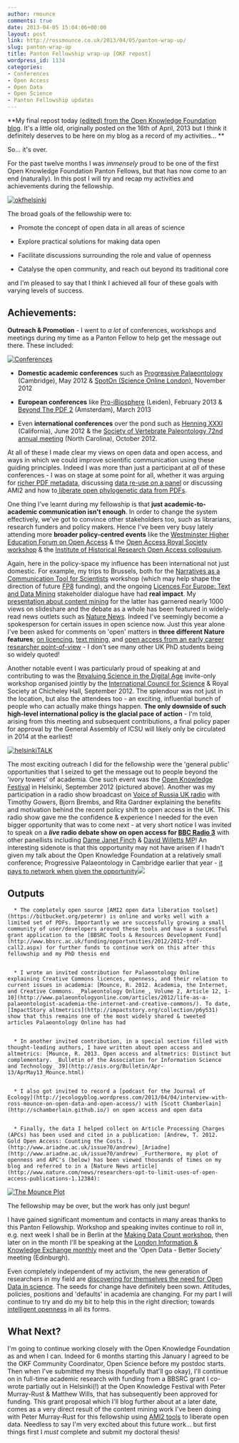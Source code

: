 ```yaml
---
author: rmounce
comments: true
date: 2013-04-05 15:04:06+00:00
layout: post
link: http://rossmounce.co.uk/2013/04/05/panton-wrap-up/
slug: panton-wrap-up
title: Panton Fellowship wrap-up [OKF repost]
wordpress_id: 1134
categories:
- Conferences
- Open Access
- Open Data
- Open Science
- Panton Fellowship updates
---
```


**My final repost today [(edited) from the Open Knowledge Foundation blog](http://blog.okfn.org/2013/04/16/panton-fellowship-wrap-up-ross-mounce/). It's a little old, originally posted on the 16th of April, 2013 but I think it definitely deserves to be here on my blog as a record of my activities... **


So... it's over.

For the past twelve months I was _immensely_ proud to be one of the first Open Knowledge Foundation Panton Fellows, but that has now come to an end (naturally). In this post I will try and recap my activities and achievements during the fellowship.

[![okfhelsinki](http://farm9.staticflickr.com/8258/8622524126_33dfe57924_o.jpg)](http://www.flickr.com/photos/79472036@N07/8622524126/)

The broad goals of the fellowship were to:



	
  * Promote the concept of open data in all areas of science

	
  * Explore practical solutions for making data open

	
  * Facilitate discussions surrounding the role and value of openness

	
  * Catalyse the open community, and reach out beyond its traditional core


and I'm pleased to say that I think I achieved all four of these goals with varying levels of success.




## Achievements:


**Outreach & Promotion** - I went to _a lot_ of conferences, workshops and meetings during my time as a Panton Fellow to help get the message out there. These included:

[![Conferences](http://farm9.staticflickr.com/8242/8622498504_f5d1e8f5bb_o.jpg)](http://www.flickr.com/photos/79472036@N07/8622498504/)



	
  * **Domestic academic conferences** such as [Progressive Palaeontology](https://www.google.co.uk/url?sa=t&rct=j&q=&esrc=s&source=web&cd=2&cad=rja&ved=0CD0QFjAB&url=http%3A%2F%2Fprogpal.palass.org%2Fdownloads%2FProgPal2012.pdf&ei=UA9fUYqODsWOOIv8gPgM&usg=AFQjCNHO-kF6N5BSAZ7B6QQHEhC7FakTeQ&sig2=UXXoLoDYiEgQ1A9bheOsKQ&bvm=bv.44770516,d.ZWU) (Cambridge), May 2012 & [SpotOn (Science Online London)](http://www.nature.com/spoton/), November 2012

	
  * **European conferences** like [Pro-iBiosphere](http://wiki.pro-ibiosphere.eu/wiki/Workshops_Leiden_February_2013) (Leiden), February 2013 & [Beyond The PDF 2](http://www.force11.org/beyondthepdf2) (Amsterdam), March 2013

	
  * Even **international conferences** over the pond such as [Henning XXXI](http://cladistica.blogspot.co.uk/2012/07/hennig-xxxi-23-27-jun-2012-riverside.html) (California), June 2012 & the [Society of Vertebrate Paleontology 72nd annual meeting](http://vertpaleo.org/Annual-Meeting/Past-Meetings/SVP-72nd-Annual-Meeting-Summary.aspx) (North Carolina), October 2012.


At all of these I made clear my views on open data and open access, and ways in which we could improve scientific communication using these guiding principles. Indeed I was more than just a participant at _all_ of these conferences - I was on stage at some point for all, whether it was arguing for [richer PDF metadata](http://www.slideshare.net/rossmounce/simple-additions-to-metadata), discussing [data re-use on a panel](http://rossmounce.co.uk/2012/11/17/yet-another-solo12-recap-part-1/) or discussing AMI2 and how to[ liberate open phylogenetic data from PDFs](http://prezi.com/k0xq0fmcfu7x/nescent-seminar-on-open-content-mining-for-phyloinformatic-data/).

One thing I've learnt during my fellowship is that **just academic-to-academic communication isn't enough**. In order to change the system effectively, we've got to convince other stakeholders too, such as librarians, research funders and policy makers. Hence I've been very busy lately attending more **broader policy-centred events** like the [Westminster Higher Education Forum on Open Access](http://www.westminsterforumprojects.co.uk/forums/event.php?eid=515) & the [Open Access Royal Society workshop](http://royalsociety.org/events/2013/open-access-workshop/) & the [Institute of Historical Research Open Access colloquium](http://www.history.ac.uk/events/browse/13762).

Again, here in the policy-space my influence has been international not just domestic. For example, my trips to Brussels, both for the [Narratives as a Communication Tool for Scientists](http://www.euclidnetwork.eu/projects/current-projects/research-projects/insite/workshop-visions-in-global-systems-science-narratives-as-a-communication-tool-for-scientists.html) workshop (which may help shape the direction of future [FP8](http://cordis.europa.eu/fp7/ict/ssai/fp8preparations_en.html) funding), and the ongoing [Licences For Europe: Text and Data Mining](http://ec.europa.eu/licences-for-europe-dialogue/en/content/text-and-data-mining-working-group-wg4) stakeholder dialogue have had **real impact**. My [presentation about content mining](http://www.slideshare.net/rossmounce/content-mining) for the latter has garnered nearly 1000 views on slideshare and the debate as a whole has been featured in widely-read news outlets such as [Nature News](http://www.nature.com/news/text-mining-spat-heats-up-1.12636). Indeed I've seemingly become a spokesperson for certain issues in open science now. Just this year alone I've been asked for comments on 'open' matters in **three different Nature features**; [on licencing](http://www.nature.com/news/researchers-opt-to-limit-uses-of-open-access-publications-1.12384), [text mining](http://www.nature.com/news/researchers-opt-to-limit-uses-of-open-access-publications-1.12384), and [open access from an early career researcher point-of-view](http://www.nature.com/naturejobs/science/articles/10.1038%2Fnj7442-539a) - I don't see many other UK PhD students being so widely quoted!

Another notable event I was particularly proud of speaking at and contributing to was the [Revaluing Science in the Digital Age](http://rossmounce.co.uk/2012/09/04/revaluing-science-in-the-digital-age/) invite-only workshop organised jointly by the [International Council for Science](http://en.wikipedia.org/wiki/International_Council_for_Science) & Royal Society at Chicheley Hall, September 2012. The splendour was not just in the location, but also the attendees too - an exciting, influential bunch of people who can actually make things happen. **The only downside of such high-level international policy is the glacial pace of action** - I'm told, arising from this meeting and subsequent contributions, a final policy paper for approval by the General Assembly of ICSU will likely only be circulated in 2014 at the earliest!



[![helsinkiTALK](http://farm9.staticflickr.com/8546/8622498420_2873d789fb_o.jpg)](http://www.flickr.com/photos/79472036@N07/8622498420/)

The most exciting outreach I did for the fellowship were the 'general public' opportunities that I seized to get the message out to people beyond the 'ivory towers' of academia. One such event was the [Open Knowledge Festival](http://okfestival.org/event-summary/) in Helsinki, September 2012 (pictured above). Another was my participation in a radio show broadcast on [Voice of Russia UK radio](http://ruvr.co.uk/2012_08_17/85416708/) with Timothy Gowers, Bjorn Brembs, and Rita Gardner explaining the benefits and motivation behind the recent policy shift to open access in the UK. This radio show gave me the confidence & experience I needed for the even bigger opportunity that was to come next - at very short notice I was invited to speak on a **_live_ radio debate show on open access for [BBC Radio 3](http://www.bbc.co.uk/iplayer/episode/b01n1rth/Night_Waves_Open_Accesss_Anne_Applebaum_Berenice/)** with other panellists including [Dame Janet Finch](http://en.wikipedia.org/wiki/Janet_Finch) & [David Willetts MP](http://en.wikipedia.org/wiki/David_Willetts)! An interesting sidenote is that this opportunity may not have arisen if I hadn't given my talk about the Open Knowledge Foundation at a relatively small conference; Progressive Palaeontology in Cambridge earlier that year - [it pays to network when given the opportunity](http://rossmounce.co.uk/2012/10/03/opportunity-knocks/)![
](http://www.nescent.org/)




## Outputs







	
      * The completely open source [AMI2 open data liberation toolset](https://bitbucket.org/petermr) is online and works well with a limited set of PDFs. Importantly we are successfully growing a small community of user/developers around these tools and have a successful grant application to the [BBSRC Tools & Resources Development Fund](http://www.bbsrc.ac.uk/funding/opportunities/2012/2012-trdf-call2.aspx) for further funds to continue work on this after this fellowship and my PhD thesis end

	
      * I wrote an invited contribution for Palaeontology Online explaining Creative Commons licences, openness, and their relation to current issues in academia: [Mounce, R. 2012. Academia, the Internet, and Creative Commons. _Palaeontology Online_, Volume 2, Article 12, 1-10](http://www.palaeontologyonline.com/articles/2012/life-as-a-palaeontologist-academia-the-internet-and-creative-commons/). To date, [ImpactStory altmetrics](http://impactstory.org/collection/p6y531) show that this remains one of the most widely shared & tweeted articles Palaeontology Online has had

	
      * In another invited contribution, in a special section filled with thought-leading authors, I have written about open access and altmetrics: [Mounce, R. 2013. Open access and altmetrics: Distinct but complementary. _Bulletin of the Association for Information Science and Technology_ 39](http://asis.org/Bulletin/Apr-13/AprMay13_Mounce.html)

	
      * I also got invited to record a [podcast for the Journal of Ecology](http://jecologyblog.wordpress.com/2013/04/04/interview-with-ross-mounce-on-open-data-and-open-access/) with [Scott Chamberlain](http://schamberlain.github.io/) on open access and open data

	
      * Finally, the data I helped collect on Article Processing Charges (APCs) has been used and cited in a publication: [Andrew, T. 2012. Gold Open Access: Counting the Costs. ](http://www.ariadne.ac.uk/issue70/andrew)_[Ariadne](http://www.ariadne.ac.uk/issue70/andrew) _Furthermore, my plot of openness and APC's (below) has been viewed thousands of times on my blog and referred to in a [Nature News article](http://www.nature.com/news/researchers-opt-to-limit-uses-of-open-access-publications-1.12384):
[![The Mounce Plot](http://rossmounce.co.uk/wp-content/uploads/2012/09/mounceplotV0.3.png)](http://rossmounce.co.uk/wp-content/uploads/2012/09/mounceplotV0.3.png)




The fellowship may be over, but the work has only just begun!

I have gained significant momentum and contacts in many areas thanks to this Panton Fellowship. Workshop and speaking invites continue to roll in, e.g. next week I shall be in Berlin at the [Making Data Count workshop](http://www.knowledge-exchange.info/Default.aspx?ID=576), then later on in the month I'll be speaking at the [London Information & Knowledge Exchange monthly](http://www.likenews.org.uk/calendar.html) meet and the 'Open Data - Better Society' meeting (Edinburgh).

Even completely independent of my activism, the new generation of researchers in my field are [discovering for themselves the need for Open Data in science](http://gimpasaura.blogspot.co.uk/2013/02/making-data-public-and-small-matrix.html). The seeds for change have definitely been sown. Attitudes, policies, positions and 'defaults' in academia are changing. For my part I will continue to try and do my bit to help this in the right direction; towards [intelligent openness](http://royalsociety.org/policy/projects/science-public-enterprise/report/) in all its forms.


## What Next?


I'm going to continue working closely with the Open Knowledge Foundation as and when I can. Indeed for 6 months starting this January I agreed to be the OKF Community Coordinator, Open Science before my postdoc starts. Then when I've submitted my thesis (hopefully that'll go okay), I'll continue on in full-time academic research with funding from a BBSRC grant I co-wrote partially out in Helsinki(!) at the Open Knowledge Festival with Peter Murray-Rust & Matthew Wills, that has subsequently been approved for funding. This grant proposal which I'll blog further about at a later date, comes as a very direct result of the content mining work I've been doing with Peter Murray-Rust for this fellowship using [AMI2 tools](https://bitbucket.org/petermr) to liberate open data. Needless to say I'm very excited about this future work... but first things first I _must_ complete and submit my doctoral thesis!
